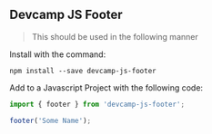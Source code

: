 ## Devcamp JS Footer

> This should be used in the following manner

Install with the command:

```
npm install --save devcamp-js-footer
```

Add to a Javascript Project with the following code:

```javascript
import { footer } from 'devcamp-js-footer';

footer('Some Name');
```
